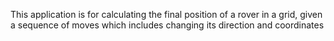 This application is for calculating the final position of a rover in a grid,
given a sequence of moves which includes changing its direction and coordinates
